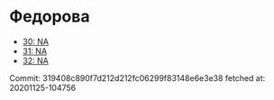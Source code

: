 # Федорова
- [30: NA](30.md)
- [31: NA](31.md)
- [32: NA](32.md)

Commit: 319408c890f7d212d212fc06299f83148e6e3e38
 fetched at: 20201125-104756
